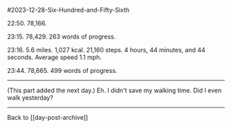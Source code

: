 #2023-12-28-Six-Hundred-and-Fifty-Sixth

22:50.  78,166.

23:15.  78,429.  263 words of progress.

23:16.  5.6 miles.  1,027 kcal.  21,160 steps.  4 hours, 44 minutes, and 44 seconds.  Average speed 1.1 mph.

23:44.  78,665.  499 words of progress.

---
(This part added the next day.)  Eh.  I didn't save my walking time.  Did I even walk yesterday?

---
Back to [[day-post-archive]]